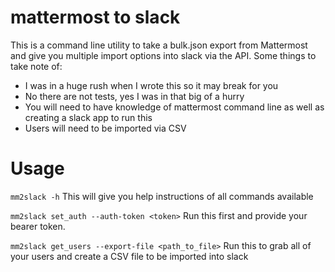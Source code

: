 # mattermost to slack

This is a command line utility to take a bulk.json export from Mattermost and give you multiple import options into slack via the API. Some things to take note of:

* I was in a huge rush when I wrote this so it may break for you
* No there are not tests, yes I was in that big of a hurry
* You will need to have knowledge of mattermost command line as well as creating a slack app to run this
* Users will need to be imported via CSV

# Usage

`mm2slack -h`
This will give you help instructions of all commands available

`mm2slack set_auth --auth-token <token>`
Run this first and provide your bearer token.

`mm2slack get_users --export-file <path_to_file>`
Run this to grab all of your users and create a CSV file to be imported into slack
